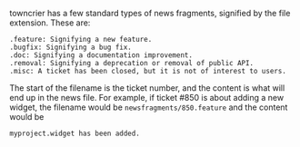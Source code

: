 towncrier has a few standard types of news fragments,
signified by the file extension. These are:

    .feature: Signifying a new feature.
    .bugfix: Signifying a bug fix.
    .doc: Signifying a documentation improvement.
    .removal: Signifying a deprecation or removal of public API.
    .misc: A ticket has been closed, but it is not of interest to users.

The start of the filename is the ticket number, and the content is what will
end up in the news file. For example, if ticket #850 is about adding a new
widget, the filename would be `newsfragments/850.feature` and the
content would be
```
myproject.widget has been added.
```

